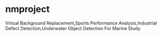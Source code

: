# nmproject
Virtual Background Replacement,Sports Performance Analysis,Industrial Defect Detection,Underwater Object Detection For Marine Study
